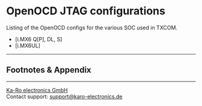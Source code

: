 # OpenOCD JTAG configurations
Listing of the OpenOCD configs for the various SOC used in TXCOM.

* [i.MX6 Q[P], DL, S]
* [i.MX6UL]

---
## Footnotes & Appendix

---
[Ka-Ro electronics GmbH](http://www.karo-electronics.de)  
Contact support: support@karo-electronics.de